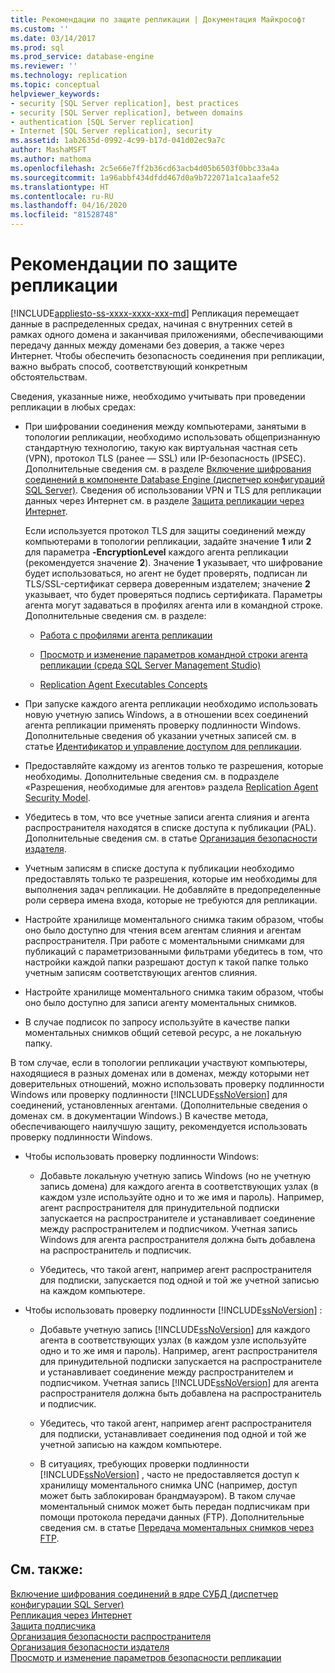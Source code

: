 ```yaml
---
title: Рекомендации по защите репликации | Документация Майкрософт
ms.custom: ''
ms.date: 03/14/2017
ms.prod: sql
ms.prod_service: database-engine
ms.reviewer: ''
ms.technology: replication
ms.topic: conceptual
helpviewer_keywords:
- security [SQL Server replication], best practices
- security [SQL Server replication], between domains
- authentication [SQL Server replication]
- Internet [SQL Server replication], security
ms.assetid: 1ab2635d-0992-4c99-b17d-041d02ec9a7c
author: MashaMSFT
ms.author: mathoma
ms.openlocfilehash: 2c5e66e7ff2b36cd63acb4d05b6503f0bbc33a4a
ms.sourcegitcommit: 1a96abbf434dfdd467d0a9b722071a1ca1aafe52
ms.translationtype: HT
ms.contentlocale: ru-RU
ms.lasthandoff: 04/16/2020
ms.locfileid: "81528748"
---
```

# <a name="replication-security-best-practices"></a>Рекомендации по защите репликации
[!INCLUDE[appliesto-ss-xxxx-xxxx-xxx-md](../../../includes/appliesto-ss-xxxx-xxxx-xxx-md.md)]
  Репликация перемещает данные в распределенных средах, начиная с внутренних сетей в рамках одного домена и заканчивая приложениями, обеспечивающими передачу данных между доменами без доверия, а также через Интернет. Чтобы обеспечить безопасность соединения при репликации, важно выбрать способ, соответствующий конкретным обстоятельствам.  
  
 Сведения, указанные ниже, необходимо учитывать при проведении репликации в любых средах:  
  
-   При шифровании соединения между компьютерами, занятыми в топологии репликации, необходимо использовать общепризнанную стандартную технологию, такую как виртуальная частная сеть (VPN), протокол TLS (ранее — SSL) или IP-безопасность (IPSEC). Дополнительные сведения см. в разделе [Включение шифрования соединений в компоненте Database Engine (диспетчер конфигураций SQL Server)](../../../database-engine/configure-windows/enable-encrypted-connections-to-the-database-engine.md). Сведения об использовании VPN и TLS для репликации данных через Интернет см. в разделе [Защита репликации через Интернет](../../../relational-databases/replication/security/securing-replication-over-the-internet.md).  
  
     Если используется протокол TLS для защиты соединений между компьютерами в топологии репликации, задайте значение **1** или **2** для параметра **-EncryptionLevel** каждого агента репликации (рекомендуется значение **2**). Значение **1** указывает, что шифрование будет использоваться, но агент не будет проверять, подписан ли TLS/SSL-сертификат сервера доверенным издателем; значение **2** указывает, что будет проверяться подпись сертификата. Параметры агента могут задаваться в профилях агента или в командной строке. Дополнительные сведения см. в разделе:  
  
    -   [Работа с профилями агента репликации](../../../relational-databases/replication/agents/work-with-replication-agent-profiles.md)  
  
    -   [Просмотр и изменение параметров командной строки агента репликации (среда SQL Server Management Studio)](../../../relational-databases/replication/agents/view-and-modify-replication-agent-command-prompt-parameters.md)  
  
    -   [Replication Agent Executables Concepts](../../../relational-databases/replication/concepts/replication-agent-executables-concepts.md)  
  
-   При запуске каждого агента репликации необходимо использовать новую учетную запись Windows, а в отношении всех соединений агента репликации применять проверку подлинности Windows. Дополнительные сведения об указании учетных записей см. в статье [Идентификатор и управление доступом для репликации](../../../relational-databases/replication/security/identity-and-access-control-replication.md).  
  
-   Предоставляйте каждому из агентов только те разрешения, которые необходимы. Дополнительные сведения см. в подразделе «Разрешения, необходимые для агентов» раздела [Replication Agent Security Model](../../../relational-databases/replication/security/replication-agent-security-model.md).  
  
-   Убедитесь в том, что все учетные записи агента слияния и агента распространителя находятся в списке доступа к публикации (PAL). Дополнительные сведения см. в статье [Организация безопасности издателя](../../../relational-databases/replication/security/secure-the-publisher.md).  
  
-   Учетным записям в списке доступа к публикации необходимо предоставлять только те разрешения, которые им необходимы для выполнения задач репликации. Не добавляйте в предопределенные роли сервера имена входа, которые не требуются для репликации.  
  
-   Настройте хранилище моментального снимка таким образом, чтобы оно было доступно для чтения всем агентам слияния и агентам распространителя. При работе с моментальными снимками для публикаций с параметризованными фильтрами убедитесь в том, что настройки каждой папки разрешают доступ к такой папке только учетным записям соответствующих агентов слияния.  
  
-   Настройте хранилище моментального снимка таким образом, чтобы оно было доступно для записи агенту моментальных снимков.  
  
-   В случае подписок по запросу используйте в качестве папки моментальных снимков общий сетевой ресурс, а не локальную папку.  
  
 В том случае, если в топологии репликации участвуют компьютеры, находящиеся в разных доменах или в доменах, между которыми нет доверительных отношений, можно использовать проверку подлинности Windows или проверку подлинности [!INCLUDE[ssNoVersion](../../../includes/ssnoversion-md.md)] для соединений, установленных агентами. (Дополнительные сведения о доменах см. в документации Windows.) В качестве метода, обеспечивающего наилучшую защиту, рекомендуется использовать проверку подлинности Windows.  
  
-   Чтобы использовать проверку подлинности Windows:  
  
    -   Добавьте локальную учетную запись Windows (но не учетную запись домена) для каждого агента в соответствующих узлах (в каждом узле используйте одно и то же имя и пароль). Например, агент распространителя для принудительной подписки запускается на распространителе и устанавливает соединение между распространителем и подписчиком. Учетная запись Windows для агента распространителя должна быть добавлена на распространитель и подписчик.  
  
    -   Убедитесь, что такой агент, например агент распространителя для подписки, запускается под одной и той же учетной записью на каждом компьютере.  
  
-   Чтобы использовать проверку подлинности [!INCLUDE[ssNoVersion](../../../includes/ssnoversion-md.md)] :  
  
    -   Добавьте учетную запись [!INCLUDE[ssNoVersion](../../../includes/ssnoversion-md.md)] для каждого агента в соответствующих узлах (в каждом узле используйте одно и то же имя и пароль). Например, агент распространителя для принудительной подписки запускается на распространителе и устанавливает соединение между распространителем и подписчиком. Учетная запись [!INCLUDE[ssNoVersion](../../../includes/ssnoversion-md.md)] для агента распространителя должна быть добавлена на распространитель и подписчик.  
  
    -   Убедитесь, что такой агент, например агент распространителя для подписки, устанавливает соединения под одной и той же учетной записью на каждом компьютере.  
  
    -   В ситуациях, требующих проверки подлинности [!INCLUDE[ssNoVersion](../../../includes/ssnoversion-md.md)] , часто не предоставляется доступ к хранилищу моментального снимка UNC (например, доступ может быть заблокирован брандмауэром). В таком случае моментальный снимок может быть передан подписчикам при помощи протокола передачи данных (FTP). Дополнительные сведения см. в статье [Передача моментальных снимков через FTP](../../../relational-databases/replication//publish/deliver-a-snapshot-through-ftp.md).  
  
## <a name="see-also"></a>См. также:  
 [Включение шифрования соединений в ядре СУБД (диспетчер конфигурации SQL Server)](../../../database-engine/configure-windows/enable-encrypted-connections-to-the-database-engine.md)   
 [Репликация через Интернет](../../../relational-databases/replication/replication-over-the-internet.md)   
 [Защита подписчика](../../../relational-databases/replication/security/secure-the-subscriber.md)   
 [Организация безопасности распространителя](../../../relational-databases/replication/security/secure-the-distributor.md)   
 [Организация безопасности издателя](../../../relational-databases/replication/security/secure-the-publisher.md)   
 [Просмотр и изменение параметров безопасности репликации](../../../relational-databases/replication/security/view-and-modify-replication-security-settings.md)  
  
  
